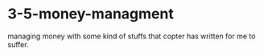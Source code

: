 # 3-5-money-managment
managing money with some kind of stuffs that copter has written for me to suffer.
